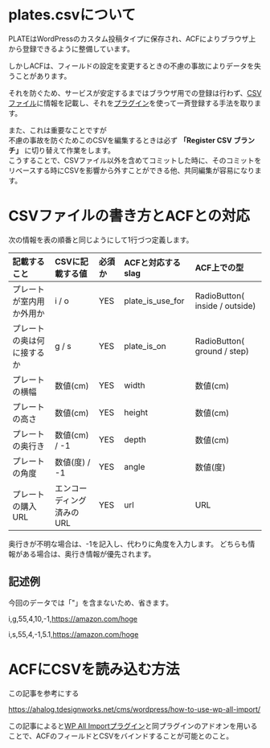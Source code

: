 # plates.csvについて

PLATEはWordPressのカスタム投稿タイプに保存され、ACFによりブラウザ上から登録できるように整備しています。

しかしACFは、フィールドの設定を変更するときの不慮の事故によりデータを失うことがあります。

それを防ぐため、サービスが安定するまではブラウザ用での登録は行わず、[CSVファイル](/Code/DB/plates.csv)に情報を記載し、それを[プラグイン](http://www.wpallimport.com/)を使って一斉登録する手法を取ります。

また、これは重要なことですが<br>
不慮の事故を防ぐためこのCSVを編集するときは必ず **「Register CSV ブランチ」** に切り替えて作業をします。<br>
こうすることで、CSVファイル以外を含めてコミットした時に、そのコミットをリベースする時にCSVを影響から外すことができる他、共同編集が容易になります。

# CSVファイルの書き方とACFとの対応

次の情報を表の順番と同じようにして1行づつ定義します。

|記載すること|CSVに記載する値|必須か|ACFと対応するslag|ACF上での型|
|:-|:-|:-|:-|:-|
|プレートが室内用か外用か| i / o|YES|plate_is_use_for|RadioButton( inside / outside)|
|プレートの奥は何に接するか| g / s |YES|plate_is_on|RadioButton( ground / step)|
|プレートの横幅|数値(cm)|YES|width|数値(cm)|
|プレートの高さ|数値(cm)|YES|height|数値(cm)|
|プレートの奥行き|数値(cm) / -1|YES|depth|数値(cm)|
|プレートの角度|数値(度) / -1|YES|angle|数値(度)|
|プレートの購入URL|エンコーディング済みのURL|YES|url|URL|

奥行きが不明な場合は、-1を記入し、代わりに角度を入力します。
どちらも情報がある場合は、奥行き情報が優先されます。

## 記述例

今回のデータでは「"」を含まないため、省きます。

i,g,55,4,10,-1,https://amazon.com/hoge

i,s,55,4,-1,5.1,https://amazon.com/hoge

# ACFにCSVを読み込む方法

この記事を参考にする

https://ahalog.tdesignworks.net/cms/wordpress/how-to-use-wp-all-import/

この記事によると[WP All Importプラグイン](http://www.wpallimport.com/)と同プラグインのアドオンを用いることで、ACFのフィールドとCSVをバインドすることが可能とのこと。